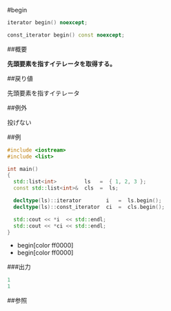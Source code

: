 #begin
```cpp
iterator begin() noexcept;

const_iterator begin() const noexcept;
```

##概要

<b>先頭要素を指すイテレータを取得する。</b>


##戻り値

先頭要素を指すイテレータ


##例外

投げない


##例

```cpp
#include <iostream>
#include <list>

int main()
{
  std::list<int>         ls   =  { 1, 2, 3 };
  const std::list<int>&  cls  =  ls;

  decltype(ls)::iterator        i   =  ls.begin();
  decltype(ls)::const_iterator  ci  =  cls.begin();

  std::cout << *i  << std::endl;
  std::cout << *ci << std::endl;
}
```
* begin[color ff0000]
* begin[color ff0000]

###出力

```cpp
1
1
```

##参照


